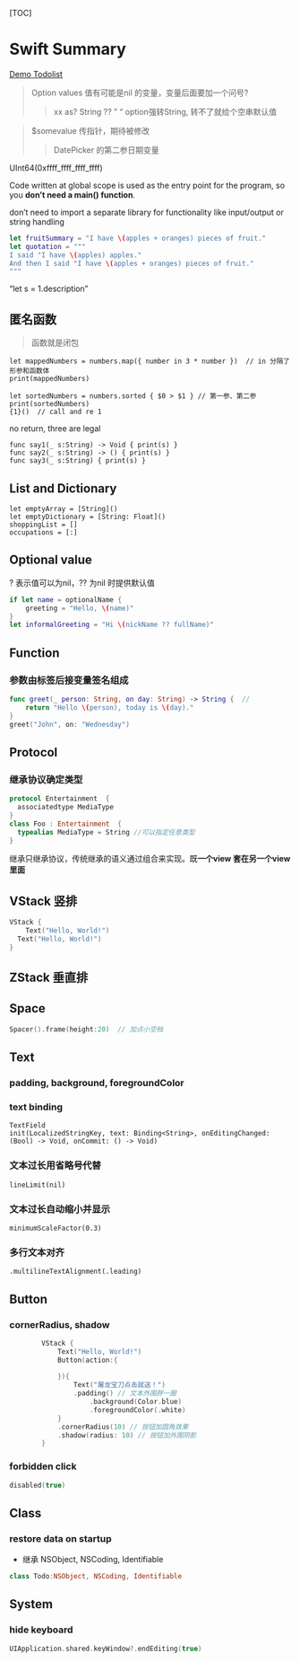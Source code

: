 [TOC]



# Swift Summary

[Demo Todolist](https://github.com/theniceboy/Todolist-SwiftUI/issues/1)



> Option values  值有可能是nil 的变量，变量后面要加一个问号?
>
> > xx as? String ?? ” “  option强转String,  转不了就给个空串默认值
>



> $somevalue  传指针，期待被修改
>
> > DatePicker 的第二参日期变量



UInt64(0xffff_ffff_ffff_ffff) 



Code written at global scope is used as the entry point for the program, so you **don’t need a main() function**.

don’t need to import a separate library for functionality like input/output or string handling



```swift
let fruitSummary = "I have \(apples + oranges) pieces of fruit."
let quotation = """
I said "I have \(apples) apples."
And then I said "I have \(apples + oranges) pieces of fruit."
"""
```

“let s = 1.description”



## 匿名函数



> 函数就是闭包

```
let mappedNumbers = numbers.map({ number in 3 * number })  // in 分隔了形参和函数体
print(mappedNumbers)

let sortedNumbers = numbers.sorted { $0 > $1 } // 第一参、第二参
print(sortedNumbers)
{1}()  // call and re 1
```



no return, three are legal

```
func say1(_ s:String) -> Void { print(s) }
func say2(_ s:String) -> () { print(s) }
func say3(_ s:String) { print(s) }
```





## List and Dictionary



```
let emptyArray = [String]()
let emptyDictionary = [String: Float]()
shoppingList = []
occupations = [:]
```



## Optional value



? 表示值可以为nil，?? 为nil 时提供默认值

```swift
if let name = optionalName {
    greeting = "Hello, \(name)"
}
let informalGreeting = "Hi \(nickName ?? fullName)"
```



## Function



### 参数由标签后接变量签名组成

```swift
func greet(_ person: String, on day: String) -> String {  // 
    return "Hello \(person), today is \(day)."
}
greet("John", on: "Wednesday")
```



## Protocol



### 继承协议确定类型

```swift
protocol Entertainment  {      
  associatedtype MediaType  
}
class Foo : Entertainment  {
  typealias MediaType = String //可以指定任意类型
}
```



继承只继承协议，传统继承的语义通过组合来实现。既**一个view 套在另一个view 里面**



## VStack 竖排


```swift
VStack {
	Text("Hello, World!")
  Text("Hello, World!")
}
```





## ZStack 垂直排





## Space



```swift
Spacer().frame(height:20)  // 加点小空档
```





## Text



### padding, background, foregroundColor



### text binding

```
TextField 
init(LocalizedStringKey, text: Binding<String>, onEditingChanged: (Bool) -> Void, onCommit: () -> Void)
```



### 文本过长用省略号代替

```text
lineLimit(nil)
```



### 文本过长自动缩小并显示

```text
minimumScaleFactor(0.3)
```



### 多行文本对齐

```text
.multilineTextAlignment(.leading)
```





## Button

### cornerRadius, shadow

```swift
        VStack {
            Text("Hello, World!")
            Button(action:{
                
            }){
                Text("屠龙宝刀点击就送！")
                .padding() // 文本外围胖一圈
                    .background(Color.blue)
                    .foregroundColor(.white)
            }
            .cornerRadius(10) // 按钮加圆角效果
            .shadow(radius: 10) // 按钮加外围阴影
        }
```



### forbidden click

```swift
disabled(true)
```









##  Class



### restore data on startup

- 继承 NSObject, NSCoding, Identifiable



```swift
class Todo:NSObject, NSCoding, Identifiable
```





## System



### hide keyboard

```swift
UIApplication.shared.keyWindow?.endEditing(true)
```



